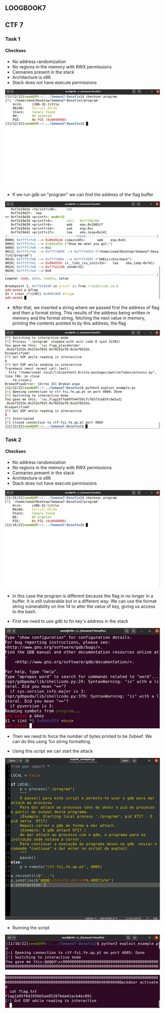 ## LOOGBOOK7
















## CTF 7

### Task 1

#### Checksec
- No address randomization
- No regions in the memory with RWX permissions
- Cannaries present in the stack
- Architecture is x86
- Stack does not have execute permissions

![](images/ctf-checksec.jpg)

- If we run gdb on "program" we can find the address of the flag buffer

![](images/ctf-enderecoflag.jpg)

- After that, we inserted a string where we passed first the address of flag and then a format string. This results of the address being written in memory and the format string, fetching the next value in memory, printing the contents pointed to by this address, the flag

![](images/ctf-desafio1.jpg)

### Task 2

#### Checksec
- No address randomization
- No regions in the memory with RWX permissions
- Cannaries present in the stack
- Architecture is x86
- Stack does not have execute permissions

![](images/ctf-desafio2-checksec.jpg)


- In this case the program is different because the flag in no longer in a buffer. It is still vulnerable but in a different way. We can use the format string vulnerability on line 14 to alter the value of key, giving us access to the bash.

- First we need to use gdb to fin key's address in the stack

![](images/ctf-desafio2-keyaddress.jpg)

- Then we need to force the number of bytes printed to be 0xbeef. We can do this using %n string formatting.

- Using this script we can start the attack

![](images/ctf-desafio2-script.jpg)

- Running the script

![](images/ctf-desafio2-attack1.jpg)

![](images/ctf-desafio2-attack2.jpg)

